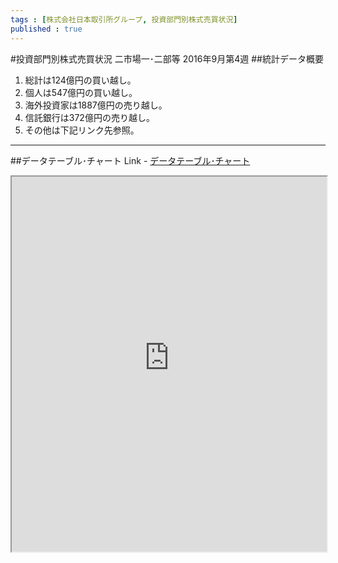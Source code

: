 ```yaml
--- 
tags : [株式会社日本取引所グループ, 投資部門別株式売買状況] 
published : true
---
```

#投資部門別株式売買状況 二市場一･二部等 2016年9月第4週 
##統計データ概要

1. 総計は124億円の買い越し。
1. 個人は547億円の買い越し。
1. 海外投資家は1887億円の売り越し。
1. 信託銀行は372億円の売り越し。
1. その他は下記リンク先参照。



***
	
##データテーブル･チャート
Link - [データテーブル･チャート](http://knowledgevault.saecanet.com/charts/am-consulting.co.jp-20161006214738.html)
<iframe src="http://knowledgevault.saecanet.com/charts/am-consulting.co.jp-20161006214738.html" width="100%" height="600px"></iframe>
